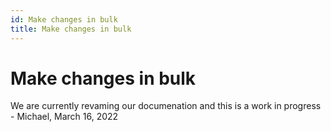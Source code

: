 ```yaml
---
id: Make changes in bulk
title: Make changes in bulk
---
```


# Make changes in bulk

We are currently revaming our documenation and this is a work in progress - Michael, March 16, 2022